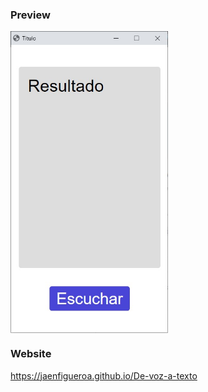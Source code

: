 ### Preview

<div >
  <img src="./assets/preview.jpg" align="center" style="width: 50%" />
</div>

### Website

https://jaenfigueroa.github.io/De-voz-a-texto
